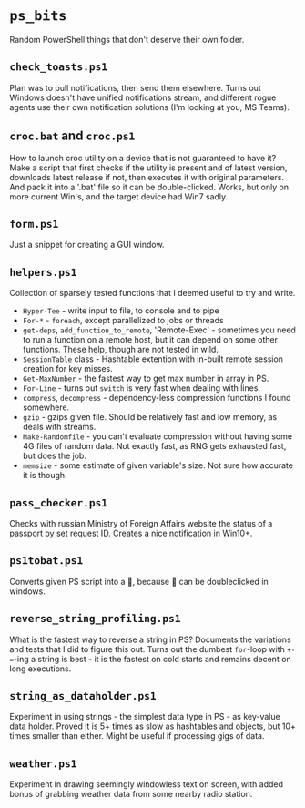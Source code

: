 # `ps_bits`
Random PowerShell things that don't deserve their own folder.

## `check_toasts.ps1`
Plan was to pull notifications, then send them elsewhere. Turns out Windows doesn't have unified notifications stream, and different rogue agents use their own notification solutions (I'm looking at you, MS Teams).

## `croc.bat` and `croc.ps1`
How to launch croc utility on a device that is not guaranteed to have it? Make a script that first checks if the utility is present and of latest version, downloads latest release if not, then executes it with original parameters. And pack it into a '.bat' file so it can be double-clicked. Works, but only on more current Win's, and the target device had Win7 sadly.

## `form.ps1`
Just a snippet for creating a GUI window.

## `helpers.ps1`
Collection of sparsely tested functions that I deemed useful to try and write.

* `Hyper-Tee` - write input to file, to console and to pipe
* `For-*` - `foreach`, except parallelized to jobs or threads
* `get-deps`, `add_function_to_remote`, 'Remote-Exec' - sometimes you need to run a function on a remote host, but it can depend on some other functions. These help, though are not tested in wild.
* `SessionTable` class - Hashtable extention with in-built remote session creation for key misses.
* `Get-MaxNumber` - the fastest way to get max number in array in PS.
* `For-Line` - turns out `switch` is very fast when dealing with lines.
* `compress`, `decompress` - dependency-less compression functions I found somewhere.
* `gzip` - gzips given file. Should be relatively fast and low memory, as deals with streams.
* `Make-Randomfile` - you can't evaluate compression without having some 4G files of random data. Not exactly fast, as RNG gets exhausted fast, but does the job.
* `memsize` - some estimate of given variable's size. Not sure how accurate it is though.

## `pass_checker.ps1`
Checks with russian Ministry of Foreign Affairs website the status of a passport by set request ID. Creates a nice notification in Win10+.

## `ps1tobat.ps1`
Converts given PS script into a :bat:, because :bat: can be doubleclicked in windows.

## `reverse_string_profiling.ps1`
What is the fastest way to reverse a string in PS? Documents the variations and tests that I did to figure this out. Turns out the dumbest `for`-loop with `+-=`-ing a string is best - it is the fastest on cold starts and remains decent on long executions.

## `string_as_dataholder.ps1`
Experiment in using strings - the simplest data type in PS - as key-value data holder. Proved it is 5+ times as slow as hashtables and objects, but 10+ times smaller than either. Might be useful if processing gigs of data.

## `weather.ps1`
Experiment in drawing seemingly windowless text on screen, with added bonus of grabbing weather data from some nearby radio station.

